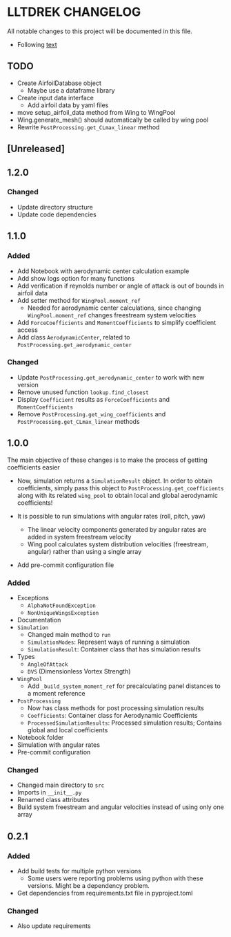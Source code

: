 # LLTDREK CHANGELOG

All notable changes to this project will be documented in this file.
- Following [text](https://keepachangelog.com/en/1.0.0/)

## TODO

- Create AirfoilDatabase object
  - Maybe use a dataframe library
- Create input data interface
  - Add airfoil data by yaml files
- move setup_airfoil_data method from Wing to WingPool
- Wing.generate_mesh() should automatically be called by wing pool
- Rewrite `PostProcessing.get_CLmax_linear` method

## [Unreleased]

## 1.2.0

### Changed
- Update directory structure
- Update code dependencies

## 1.1.0

### Added
- Add Notebook with aerodynamic center calculation example
- Add show logs option for many functions
- Add verification if reynolds number or angle of attack is out of bounds in airfoil data
- Add setter method for `WingPool.moment_ref`
  - Needed for aerodynamic center calculations, since changing `WingPool.moment_ref` changes freestream system velocities
- Add `ForceCoefficients` and `MomentCoefficients` to simplify coefficient access
- Add class `AerodynamicCenter`, related to `PostProcessing.get_aerodynamic_center`


### Changed
- Update `PostProcessing.get_aerodynamic_center` to work with new version
- Remove unused function `lookup.find_closest`
- Display `Coefficient` results as `ForceCoefficients` and `MomentCoefficients`
- Remove `PostProcessing.get_wing_coefficients` and `PostProcessing.get_CLmax_linear` methods

## 1.0.0

The main objective of these changes is to make the process of getting coefficients easier

- Now, simulation returns a `SimulationResult` object. In order to obtain coefficients, simply
pass this object to `PostProcessing.get_coefficients` along with its related `wing_pool` to obtain
local and global aerodynamic coefficients!

- It is possible to run simulations with angular rates (roll, pitch, yaw)
  - The linear velocity components generated by angular rates are added in system freestream velocity
  - Wing pool calculates system distribution velocities (freestream, angular) rather than using a single array
- Add pre-commit configuration file

### Added
- Exceptions
  - `AlphaNotFoundException`
  - `NonUniqueWingsException`
- Documentation
- `Simulation`
  - Changed main method to `run`
  - `SimulationModes`: Represent ways of running a simulation
  - `SimulationResult`: Container class that has simulation results
- Types
  - `AngleOfAttack`
  - `DVS` (Dimensionless Vortex Strength)
- `WingPool`
  - Add `_build_system_moment_ref` for precalculating panel distances to a moment reference
- `PostProcessing`
  - Now has class methods for post processing simulation results
  - `Coefficients`: Container class for Aerodynamic Coefficients
  - `ProcessedSimulationResults`: Processed simulation results; Contains global and local coefficients
- Notebook folder
- Simulation with angular rates
- Pre-commit configuration
### Changed
- Changed main directory to `src`
- Imports in `__init__.py`
- Renamed class attributes
- Build system freestream and angular velocities instead of using only one array

## 0.2.1

### Added

- Add build tests for multiple python versions
    - Some users were reporting problems using python with these versions. Might be a dependency problem.
- Get dependencies from requirements.txt file in pyproject.toml

### Changed

- Also update requirements
